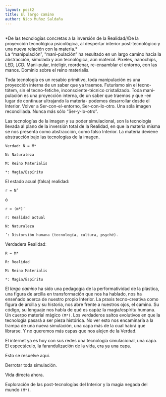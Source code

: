 ```yaml
---
layout: post2
title: El largo camino
author: Nico Muñoz Saldaña
---
```


<br>
*De las tecnologías concretas a la inversión de la Realidad//De la proyección tecnológica psicológica, al despertar interior post-tecnológico y una nueva relación con la materia.*

<br>
La “manipulación”, “mani-pulación” ha resultado en un largo camino hacia la abstracción, simulada y aún tecnológica, aún material.   Pixeles, nanochips, LED, LCD.  Mani-pular, inteligir, reordenar, re-ensamblar el entorno, con las manos.   Dominio sobre el reino materialis.

Toda tecnología es un resabio primitivo, toda manipulación es una proyección interna de un saber que ya traemos.  Futurismo sin el tecno-tótem, sin el tecno-fetiche, inconsciente-técnico cristalizado.
Toda mani-pulación es una proyección interna, de un saber que traemos y que -en lugar de continuar ultrajando la materia- podemos desarrollar desde el Interior.  Volver a Ser-con-el-entorno, Ser-con-lo-otro.  Una sóla imagen reconciliada. Nunca más sólo “Ser-y-lo-otro”.

Las tecnologías de la imagen y su poder simulacional, son la tecnología llevada al plano de la inversión total de la Realidad, en que la materia misma se nos presenta como abstracción, como falso Interior.  La materia deviene abstracción bajo las tecnologías de la imagen.


`Verdad: N = M*`

```
N: Naturaleza

M: Reino Materialis

*: Magia/Espíritu
```

El estado acual (falsa) realidad:

`r = N’`

ó

`r = (m*)’`

```
r: Realidad actual

N: Naturaleza

’: Distorsión humana (tecnología, cultura, psyché).
```

Verdadera Realidad:

`R = M*`

```
R: Realidad

M: Reino Materialis

*: Magia/Espíritu
```

El *largo camino* ha sido una pedagogía de la performatividad de la plástica, una figura de arcilla en transformación que nos ha hablado, nos ha enseñado acerca de nuestro propio Interior.  La praxis tecno-creativa como figura de arcilla y su historia, nos abre frente a nuestros ojos, el camino. Su código, su lenguaje nos habla de qué es capáz la magia/espíritu humana.  Un cuerpo material mágico `(M*)`.  Los verdaderos saltos evolutivos en que la tecnología pasará a ser pieza histórica.  No ver esto nos encaminaría a la trampa de una nueva simulación, una capa más de la cual habrá que librarse.  Y no queremos más capas que nos alejen de la Verdad.  

El internet ya es hoy con sus redes una tecnología simulacional, una capa.  El espectáculo, la farandulización de la vida, era ya una capa.

Esto se resuelve aquí.

Derrotar toda simulación.

Vida directa ahora.

Exploración de las post-tecnologías del Interior y la magia negada del mundo `(M*)`.  
